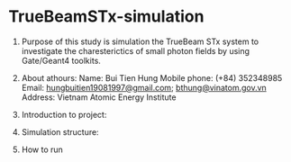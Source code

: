 # TrueBeamSTx-simulation
1) Purpose of this study is simulation the TrueBeam STx system to investigate the charesterictics of small photon fields by using Gate/Geant4 toolkits.

2) About athours: 
  Name: Bui Tien Hung
  Mobile phone: (+84) 352348985
  Email: hungbuitien19081997@gmail.com; bthung@vinatom.gov.vn
  Address: Vietnam Atomic Energy Institute
  
3) Introduction to project:

4) Simulation structure:

5) How to run
